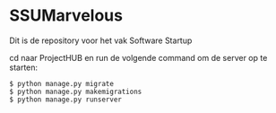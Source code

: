 # SSUMarvelous

Dit is de repository voor het vak Software Startup

cd naar ProjectHUB en run de volgende command om de server op te starten:
```
$ python manage.py migrate
$ python manage.py makemigrations
$ python manage.py runserver
```